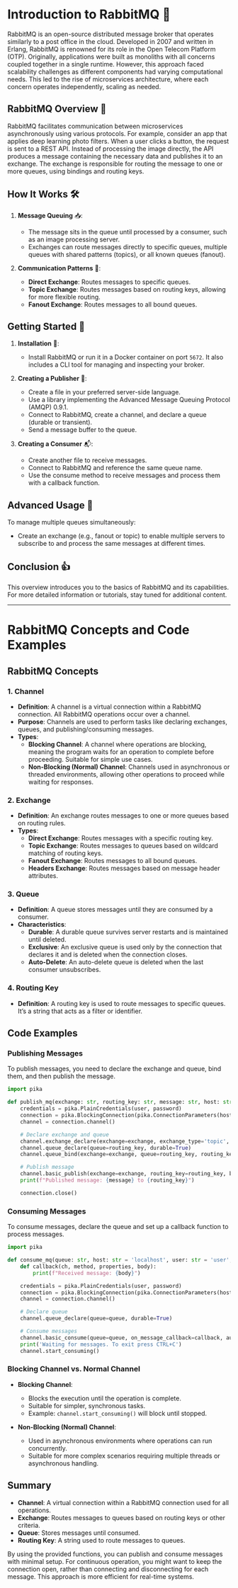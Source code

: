 # Introduction to RabbitMQ 🚀

RabbitMQ is an open-source distributed message broker that operates similarly to a post office in the cloud. Developed in 2007 and written in Erlang, RabbitMQ is renowned for its role in the Open Telecom Platform (OTP). Originally, applications were built as monoliths with all concerns coupled together in a single runtime. However, this approach faced scalability challenges as different components had varying computational needs. This led to the rise of microservices architecture, where each concern operates independently, scaling as needed.

## RabbitMQ Overview 🌟

RabbitMQ facilitates communication between microservices asynchronously using various protocols. For example, consider an app that applies deep learning photo filters. When a user clicks a button, the request is sent to a REST API. Instead of processing the image directly, the API produces a message containing the necessary data and publishes it to an exchange. The exchange is responsible for routing the message to one or more queues, using bindings and routing keys.

## How It Works 🛠️

1. **Message Queuing** 📥:
   - The message sits in the queue until processed by a consumer, such as an image processing server.
   - Exchanges can route messages directly to specific queues, multiple queues with shared patterns (topics), or all known queues (fanout).

2. **Communication Patterns** 💬:
   - **Direct Exchange**: Routes messages to specific queues.
   - **Topic Exchange**: Routes messages based on routing keys, allowing for more flexible routing.
   - **Fanout Exchange**: Routes messages to all bound queues.

## Getting Started 🚦

1. **Installation** 🔧:
   - Install RabbitMQ or run it in a Docker container on port `5672`. It also includes a CLI tool for managing and inspecting your broker.

2. **Creating a Publisher** 📝:
   - Create a file in your preferred server-side language.
   - Use a library implementing the Advanced Message Queuing Protocol (AMQP) 0.9.1.
   - Connect to RabbitMQ, create a channel, and declare a queue (durable or transient).
   - Send a message buffer to the queue.

3. **Creating a Consumer** 📬:
   - Create another file to receive messages.
   - Connect to RabbitMQ and reference the same queue name.
   - Use the consume method to receive messages and process them with a callback function.

## Advanced Usage 🚀

To manage multiple queues simultaneously:
- Create an exchange (e.g., fanout or topic) to enable multiple servers to subscribe to and process the same messages at different times.

## Conclusion 👍

This overview introduces you to the basics of RabbitMQ and its capabilities. For more detailed information or tutorials, stay tuned for additional content.

---



# RabbitMQ Concepts and Code Examples

## RabbitMQ Concepts

### **1. Channel**

- **Definition**: A channel is a virtual connection within a RabbitMQ connection. All RabbitMQ operations occur over a channel.
- **Purpose**: Channels are used to perform tasks like declaring exchanges, queues, and publishing/consuming messages.
- **Types**:
  - **Blocking Channel**: A channel where operations are blocking, meaning the program waits for an operation to complete before proceeding. Suitable for simple use cases.
  - **Non-Blocking (Normal) Channel**: Channels used in asynchronous or threaded environments, allowing other operations to proceed while waiting for responses.

### **2. Exchange**

- **Definition**: An exchange routes messages to one or more queues based on routing rules.
- **Types**:
  - **Direct Exchange**: Routes messages with a specific routing key.
  - **Topic Exchange**: Routes messages to queues based on wildcard matching of routing keys.
  - **Fanout Exchange**: Routes messages to all bound queues.
  - **Headers Exchange**: Routes messages based on message header attributes.

### **3. Queue**

- **Definition**: A queue stores messages until they are consumed by a consumer.
- **Characteristics**:
  - **Durable**: A durable queue survives server restarts and is maintained until deleted.
  - **Exclusive**: An exclusive queue is used only by the connection that declares it and is deleted when the connection closes.
  - **Auto-Delete**: An auto-delete queue is deleted when the last consumer unsubscribes.

### **4. Routing Key**

- **Definition**: A routing key is used to route messages to specific queues. It’s a string that acts as a filter or identifier.

## Code Examples

### **Publishing Messages**

To publish messages, you need to declare the exchange and queue, bind them, and then publish the message.

```python
import pika

def publish_mq(exchange: str, routing_key: str, message: str, host: str = 'localhost', user: str = 'user', password: str = 'password'):
    credentials = pika.PlainCredentials(user, password)
    connection = pika.BlockingConnection(pika.ConnectionParameters(host=host, credentials=credentials))
    channel = connection.channel()

    # Declare exchange and queue
    channel.exchange_declare(exchange=exchange, exchange_type='topic', durable=True)
    channel.queue_declare(queue=routing_key, durable=True)
    channel.queue_bind(exchange=exchange, queue=routing_key, routing_key=routing_key)

    # Publish message
    channel.basic_publish(exchange=exchange, routing_key=routing_key, body=message)
    print(f"Published message: {message} to {routing_key}")

    connection.close()
```

### **Consuming Messages**

To consume messages, declare the queue and set up a callback function to process messages.

```python
import pika

def consume_mq(queue: str, host: str = 'localhost', user: str = 'user', password: str = 'password'):
    def callback(ch, method, properties, body):
        print(f"Received message: {body}")

    credentials = pika.PlainCredentials(user, password)
    connection = pika.BlockingConnection(pika.ConnectionParameters(host=host, credentials=credentials))
    channel = connection.channel()

    # Declare queue
    channel.queue_declare(queue=queue, durable=True)

    # Consume messages
    channel.basic_consume(queue=queue, on_message_callback=callback, auto_ack=True)
    print('Waiting for messages. To exit press CTRL+C')
    channel.start_consuming()
```

### **Blocking Channel vs. Normal Channel**

- **Blocking Channel**: 
  - Blocks the execution until the operation is complete. 
  - Suitable for simpler, synchronous tasks.
  - Example: `channel.start_consuming()` will block until stopped.

- **Non-Blocking (Normal) Channel**:
  - Used in asynchronous environments where operations can run concurrently.
  - Suitable for more complex scenarios requiring multiple threads or asynchronous handling.

## Summary

- **Channel**: A virtual connection within a RabbitMQ connection used for all operations.
- **Exchange**: Routes messages to queues based on routing keys or other criteria.
- **Queue**: Stores messages until consumed.
- **Routing Key**: A string used to route messages to queues.

By using the provided functions, you can publish and consume messages with minimal setup. For continuous operation, you might want to keep the connection open, rather than connecting and disconnecting for each message. This approach is more efficient for real-time systems.
